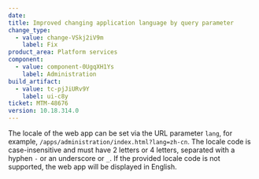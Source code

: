 ```yaml
---
date: 
title: Improved changing application language by query parameter
change_type:
  - value: change-VSkj2iV9m
    label: Fix
product_area: Platform services
component:
  - value: component-0UgqXH1Ys
    label: Administration
build_artifact:
  - value: tc-pjJiURv9Y
    label: ui-c8y
ticket: MTM-48676
version: 10.18.314.0
---
```


The locale of the web app can be set via the URL parameter `lang`, for example, `/apps/administration/index.html?lang=zh-cn`. The locale code is case-insensitive and must have 2 letters or 4 letters, separated with a hyphen `-` or an underscore or `_`.
If the provided locale code is not supported, the web app will be displayed in English. 
